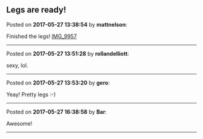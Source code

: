 ## Legs are ready!
Posted on **2017-05-27 13:38:54** by **mattnelson**:

Finished the legs! [IMG_9957](/images/iT/ln/iTln_img_9957.jpg.jpg)

---

Posted on **2017-05-27 13:51:28** by **rollandelliott**:

sexy, lol.

---

Posted on **2017-05-27 13:53:20** by **gero**:

Yeay! Pretty legs :-)

---

Posted on **2017-05-27 16:38:58** by **Bar**:

Awesome!

---

